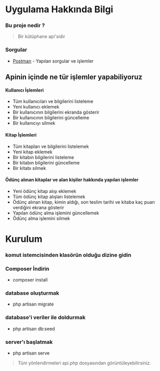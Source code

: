 # Uygulama Hakkında Bilgi
### Bu proje nedir ?
> Bir kütüphane api'sidir 
### Sorgular 
- [Postman](https://github.com/recepbekirgurbuz/RESTful-API-Library/blob/main/library.postman_collection.json) - Yapılan sorgular ve işlemler
  
## Apinin içinde ne tür işlemler yapabiliyoruz

#### Kullanıcı İşlemleri
- Tüm kullanıcıları ve bilgilerini listeleme
- Yeni kullanıcı eklemek
- Bir kullanıcının bilgilerini ekranda gösterir
- Bir kullanıcının bilgilerini güncelleme
- Bir kullanıcıyı silmek
#### Kitap İşlemleri
- Tüm kitapları ve bilgilerini listelemek
- Yeni kitap eklemek
- Bir kitabın bilgilerini listeleme
- Bir kitabın bilgilerini güncelleme
- Bir kitabı silmek
#### Ödünç alınan kitaplar ve alan kişiler hakkında yapılan işlemler
- Yeni ödünç kitap alışı eklemek
- Tüm ödünç kitap alışları listelemek 
- Ödünç alınan kitap, kimin aldığı, son teslim tarihi ve kitaba kaç puan verdiğini ekrana gösterir
- Yapılan ödünç alma işlemini güncellemek
- Ödünç alma işlemini silmek

# Kurulum
### komut istemcisinden klasörün olduğu dizine gidin
### Composer İndirin
- composer install
### database oluşturmak
- php artisan migrate
### database'i veriler ile doldurmak 
- php artisan db:seed
### server'ı başlatmak
- php artisan serve
  
>  Tüm yönlendirmeleri api.php dosyasından görüntüleyebilirsiniz.

